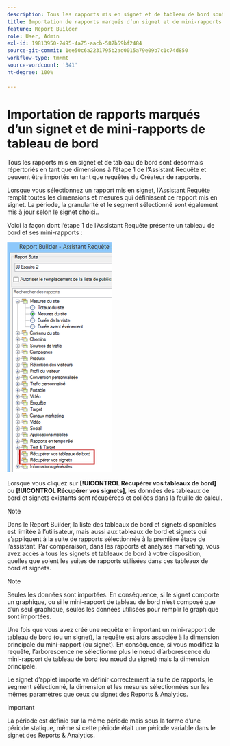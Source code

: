 ```yaml
---
description: Tous les rapports mis en signet et de tableau de bord sont désormais répertoriés en tant que dimensions à l’étape 1 de l’Assistant Requête et peuvent être importés en tant que requêtes du Créateur de rapports.
title: Importation de rapports marqués d’un signet et de mini-rapports de tableau de bord
feature: Report Builder
role: User, Admin
exl-id: 19813950-2495-4a75-aacb-587b59bf2484
source-git-commit: 1ee50c6a2231795b2ad0015a79e09b7c1c74d850
workflow-type: tm+mt
source-wordcount: '341'
ht-degree: 100%

---
```


# Importation de rapports marqués d’un signet et de mini-rapports de tableau de bord

Tous les rapports mis en signet et de tableau de bord sont désormais répertoriés en tant que dimensions à l’étape 1 de l’Assistant Requête et peuvent être importés en tant que requêtes du Créateur de rapports.

Lorsque vous sélectionnez un rapport mis en signet, l’Assistant Requête remplit toutes les dimensions et mesures qui définissent ce rapport mis en signet. La période, la granularité et le segment sélectionné sont également mis à jour selon le signet choisi..

Voici la façon dont l’étape 1 de l’Assistant Requête présente un tableau de bord et ses mini-rapports :

![](assets/import_dashboard_reportlet.png)

Lorsque vous cliquez sur **[!UICONTROL Récupérer vos tableaux de bord]** ou **[!UICONTROL Récupérer vos signets]**, les données des tableaux de bord et signets existants sont récupérées et collées dans la feuille de calcul.

>[!NOTE]
>
>Dans le Report Builder, la liste des tableaux de bord et signets disponibles est limitée à l’utilisateur, mais aussi aux tableaux de bord et signets qui s’appliquent à la suite de rapports sélectionnée à la première étape de l’assistant. Par comparaison, dans les rapports et analyses marketing, vous avez accès à tous les signets et tableaux de bord à votre disposition, quelles que soient les suites de rapports utilisées dans ces tableaux de bord et signets.

>[!NOTE]
>
>Seules les données sont importées. En conséquence, si le signet comporte un graphique, ou si le mini-rapport de tableau de bord n’est composé que d’un seul graphique, seules les données utilisées pour remplir le graphique sont importées.

Une fois que vous avez créé une requête en important un mini-rapport de tableau de bord (ou un signet), la requête est alors associée à la dimension principale du mini-rapport (ou signet). En conséquence, si vous modifiez la requête, l’arborescence ne sélectionne plus le nœud d’arborescence du mini-rapport de tableau de bord (ou nœud du signet) mais la dimension principale.

Le signet d’applet importé va définir correctement la suite de rapports, le segment sélectionné, la dimension et les mesures sélectionnées sur les mêmes paramètres que ceux du signet des Reports &amp; Analytics.

>[!IMPORTANT]
>
>La période est définie sur la même période mais sous la forme d’une période statique, même si cette période était une période variable dans le signet des Reports &amp; Analytics.
